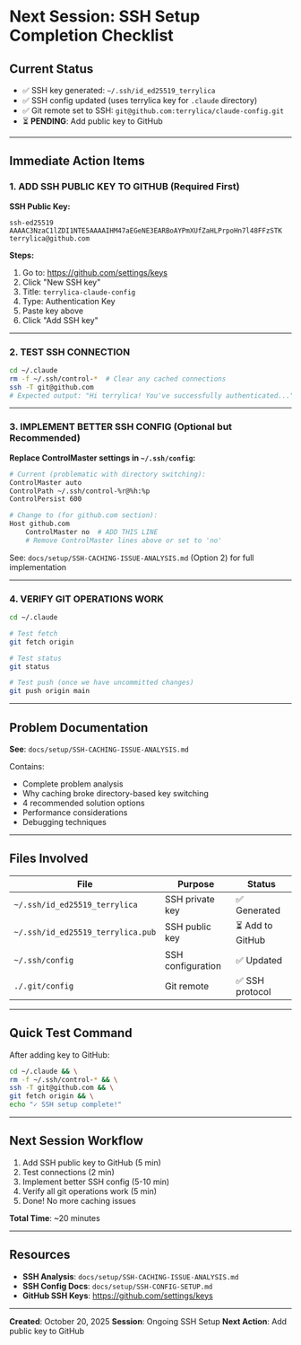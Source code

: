 # Next Session: SSH Setup Completion Checklist

## Current Status

- ✅ SSH key generated: `~/.ssh/id_ed25519_terrylica`
- ✅ SSH config updated (uses terrylica key for `.claude` directory)
- ✅ Git remote set to SSH: `git@github.com:terrylica/claude-config.git`
- ⏳ **PENDING**: Add public key to GitHub

______________________________________________________________________

## Immediate Action Items

### **1. ADD SSH PUBLIC KEY TO GITHUB** (Required First)

**SSH Public Key:**

```
ssh-ed25519 AAAAC3NzaC1lZDI1NTE5AAAAIHM47aEGeNE3EARBoAYPmXUfZaHLPrpoHn7l48FFzSTK terrylica@github.com
```

**Steps:**

1. Go to: https://github.com/settings/keys
1. Click "New SSH key"
1. Title: `terrylica-claude-config`
1. Type: Authentication Key
1. Paste key above
1. Click "Add SSH key"

______________________________________________________________________

### **2. TEST SSH CONNECTION**

```bash
cd ~/.claude
rm -f ~/.ssh/control-*  # Clear any cached connections
ssh -T git@github.com
# Expected output: "Hi terrylica! You've successfully authenticated..."
```

______________________________________________________________________

### **3. IMPLEMENT BETTER SSH CONFIG** (Optional but Recommended)

**Replace ControlMaster settings in `~/.ssh/config`:**

```bash
# Current (problematic with directory switching):
ControlMaster auto
ControlPath ~/.ssh/control-%r@%h:%p
ControlPersist 600

# Change to (for github.com section):
Host github.com
    ControlMaster no  # ADD THIS LINE
    # Remove ControlMaster lines above or set to 'no'
```

See: `docs/setup/SSH-CACHING-ISSUE-ANALYSIS.md` (Option 2) for full implementation

______________________________________________________________________

### **4. VERIFY GIT OPERATIONS WORK**

```bash
cd ~/.claude

# Test fetch
git fetch origin

# Test status
git status

# Test push (once we have uncommitted changes)
git push origin main
```

______________________________________________________________________

## Problem Documentation

**See**: `docs/setup/SSH-CACHING-ISSUE-ANALYSIS.md`

Contains:

- Complete problem analysis
- Why caching broke directory-based key switching
- 4 recommended solution options
- Performance considerations
- Debugging techniques

______________________________________________________________________

## Files Involved

| File                              | Purpose           | Status           |
| --------------------------------- | ----------------- | ---------------- |
| `~/.ssh/id_ed25519_terrylica`     | SSH private key   | ✅ Generated     |
| `~/.ssh/id_ed25519_terrylica.pub` | SSH public key    | ⏳ Add to GitHub |
| `~/.ssh/config`                   | SSH configuration | ✅ Updated       |
| `./.git/config`                   | Git remote        | ✅ SSH protocol  |

______________________________________________________________________

## Quick Test Command

After adding key to GitHub:

```bash
cd ~/.claude && \
rm -f ~/.ssh/control-* && \
ssh -T git@github.com && \
git fetch origin && \
echo "✓ SSH setup complete!"
```

______________________________________________________________________

## Next Session Workflow

1. Add SSH public key to GitHub (5 min)
1. Test connections (2 min)
1. Implement better SSH config (5-10 min)
1. Verify all git operations work (5 min)
1. Done! No more caching issues

**Total Time**: ~20 minutes

______________________________________________________________________

## Resources

- **SSH Analysis**: `docs/setup/SSH-CACHING-ISSUE-ANALYSIS.md`
- **SSH Config Docs**: `docs/setup/SSH-CONFIG-SETUP.md`
- **GitHub SSH Keys**: https://github.com/settings/keys

______________________________________________________________________

**Created**: October 20, 2025
**Session**: Ongoing SSH Setup
**Next Action**: Add public key to GitHub
